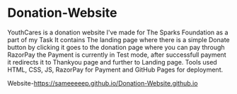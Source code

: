 # Donation-Website
YouthCares is a donation website I've made for The Sparks Foundation as a part of my Task
It contains The landing page where there is a simple Donate button by clicking it goes to the donation page where you can pay through RazorPay the Payment is currently in Test mode, after successfull payment it redirects it to Thankyou page and further to Landing page.
Tools used
HTML, CSS, JS, RazorPay for Payment and GitHub Pages for deployment.

Website-https://sameeeeep.github.io/Donation-Website.github.io
